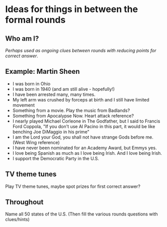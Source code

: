 Ideas for things in between the formal rounds
=============================================


Who am I?
---------
_Perhaps used as ongoing clues between rounds with reducing points for correct answer_.

Example: Martin Sheen
---------------------
* I was born in Ohio
* I was born in 1940 (and am still alive - hopefully!)
* I have been arrested many, many times.
* My left arm was crushed by forceps at birth and I still have limited movement
* Something from a movie. Play the music from Badlands?
* Something from Apocalypse Now. Heart attack reference?
* I nearly played Michael Corleone in The Godfather, but I said to Francis Ford Coppola, "If you don't use Al Pacino in this part, it would be like benching Joe DiMaggio in his prime"
* I am the Lord your God, you shall not have strange Gods before me. (West Wing reference)
* I have never been nominated for an Academy Award, but Emmys yes.
* I love being Spanish as much as I love being Irish. And I love being Irish.
* I support the Democratic Party in the U.S.

TV theme tunes
--------------
Play TV theme tunes, maybe spot prizes for first correct answer?

Throughout
----------
Name all 50 states of the U.S. (Then fill the various rounds questions with clues/hints)